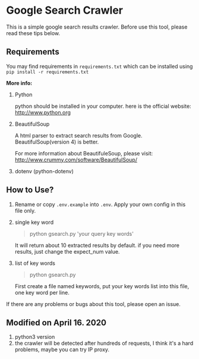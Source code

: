 Google Search Crawler
======================

This is a simple google search results crawler. Before use this tool, please read these tips below.

Requirements
----------------------
You may find requirements in `requirements.txt` which can be installed using `pip install -r requirements.txt`

**More info:**

1. Python
    
    python should be installed in your computer. here is the official website: http://www.python.org

2. BeautifulSoup
    
    A html parser to extract search results from Google. BeautifulSoup(version 4) is better. 
    
    For more information about BeautifuleSoup, please visit: http://www.crummy.com/software/BeautifulSoup/

3. dotenv (python-dotenv)

How to Use?
----------------------
1. Rename or copy `.env.example` into `.env`. Apply your own config in this file only.

2. single key word
    
    >python gsearch.py 'your query key words'
    
    It will return about 10 extracted results by default. if you need more results, just change the expect_num value.
3. list of key words
    >python gsearch.py
    
    First create a file named keywords, put your key words list into this file, one key word per line.

If there are any problems or bugs about this tool, please open an issue.


Modified on April 16. 2020
--------------------------
1. python3 version
2. the crawler will be detected after hundreds of requests,
    I think it's a hard problems, maybe you can try IP proxy.
